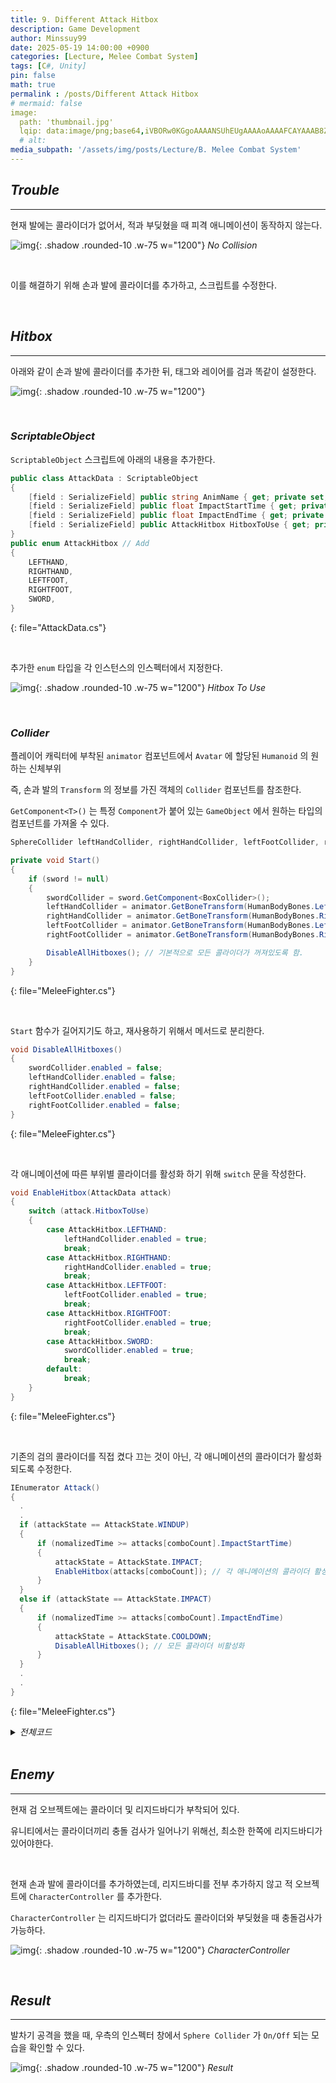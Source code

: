 ```yaml
---
title: 9. Different Attack Hitbox
description: Game Development
author: Minssuy99
date: 2025-05-19 14:00:00 +0900
categories: [Lecture, Melee Combat System]
tags: [C#, Unity]
pin: false
math: true
permalink : /posts/Different Attack Hitbox
# mermaid: false
image:
  path: 'thumbnail.jpg'
  lqip: data:image/png;base64,iVBORw0KGgoAAAANSUhEUgAAAAoAAAAFCAYAAAB8ZH1oAAAAAXNSR0IArs4c6QAAAARnQU1BAACxjwv8YQUAAAAJcEhZcwAADsQAAA7EAZUrDhsAAADFSURBVBhXDcuxTsJAHIDx7393LW3vKgRjCYiDAzFOJuICg4smvohPweRbMTLBapwdkIRAoomNJEgK0rPDt/0+sc555xzdi4w4ianbkiQJ8brBfldw1UtZrTYoAY5Hz+FPY1RAURyqSkSFNJsp80XOd/6LBEHkh8MenVbK69uS0ei5Opd0zzOsjdHGICh0ZOOXE6e5vTlju91hylPGkzU188V09s78Y02nHSIPj/d+cNfGRvCz+aygZpELT/0Gl9cZIgovin+18zpj6AM9igAAAABJRU5ErkJggg==
  # alt:
media_subpath: '/assets/img/posts/Lecture/B. Melee Combat System'
---
```

<!---------------------------------------Header-------------------------------------->

## _**Trouble**_
---

현재 발에는 콜라이더가 없어서, 적과 부딪혔을 때 피격 애니메이션이 동작하지 않는다.

![img](2025-05-18-result.gif){: .shadow .rounded-10 .w-75 w="1200"}
_No Collision_

<br>

이를 해결하기 위해 손과 발에 콜라이더를 추가하고, 스크립트를 수정한다.

<br>


## _**Hitbox**_
---

아래와 같이 손과 발에 콜라이더를 추가한 뒤, 태그와 레이어를 검과 똑같이 설정한다.

![img](2025-05-20-addcollider.jpg){: .shadow .rounded-10 .w-75 w="1200"}

<br>

### _**ScriptableObject**_

`ScriptableObject` 스크립트에 아래의 내용을 추가한다.

```csharp
public class AttackData : ScriptableObject
{
    [field : SerializeField] public string AnimName { get; private set; }
    [field : SerializeField] public float ImpactStartTime { get; private set; }
    [field : SerializeField] public float ImpactEndTime { get; private set; }
    [field : SerializeField] public AttackHitbox HitboxToUse { get; private set; } // Add
}
public enum AttackHitbox // Add
{
    LEFTHAND,
    RIGHTHAND,
    LEFTFOOT,
    RIGHTFOOT,
    SWORD,
}
```
{: file="AttackData.cs"}

<br>

추가한 `enum` 타입을 각 인스턴스의 인스펙터에서 지정한다.

![img](2025-05-20-Inspector.jpg){: .shadow .rounded-10 .w-75 w="1200"}
_Hitbox To Use_

<br>

### _**Collider**_

플레이어 캐릭터에 부착된 `animator` 컴포넌트에서 `Avatar` 에 할당된 `Humanoid` 의 원하는 신체부위

즉, 손과 발의 `Transform` 의 정보를 가진 객체의 `Collider` 컴포넌트를 참조한다.

`GetComponent<T>()` 는 특정 `Component`가 붙어 있는 `GameObject` 에서 원하는 타입의 컴포넌트를 가져올 수 있다.

```csharp
SphereCollider leftHandCollider, rightHandCollider, leftFootCollider, rightFootCollider;

private void Start()
{
    if (sword != null)
    {
        swordCollider = sword.GetComponent<BoxCollider>();
        leftHandCollider = animator.GetBoneTransform(HumanBodyBones.LeftHand).GetComponent<SphereCollider>();
        rightHandCollider = animator.GetBoneTransform(HumanBodyBones.RightHand).GetComponent<SphereCollider>();
        leftFootCollider = animator.GetBoneTransform(HumanBodyBones.LeftFoot).GetComponent<SphereCollider>();
        rightFootCollider = animator.GetBoneTransform(HumanBodyBones.RightFoot).GetComponent<SphereCollider>();

        DisableAllHitboxes(); // 기본적으로 모든 콜라이더가 꺼져있도록 함.
    }
}
```
{: file="MeleeFighter.cs"}

<br>

`Start` 함수가 길어지기도 하고, 재사용하기 위해서 메서드로 분리한다.

```csharp
void DisableAllHitboxes()
{
    swordCollider.enabled = false;
    leftHandCollider.enabled = false;
    rightHandCollider.enabled = false;
    leftFootCollider.enabled = false;
    rightFootCollider.enabled = false;
}
```
{: file="MeleeFighter.cs"}

<br>

각 애니메이션에 따른 부위별 콜라이더를 활성화 하기 위해 `switch` 문을 작성한다.

```csharp
void EnableHitbox(AttackData attack)
{
    switch (attack.HitboxToUse)
    {
        case AttackHitbox.LEFTHAND:
            leftHandCollider.enabled = true;
            break;
        case AttackHitbox.RIGHTHAND:
            rightHandCollider.enabled = true;
            break;
        case AttackHitbox.LEFTFOOT:
            leftFootCollider.enabled = true;
            break;
        case AttackHitbox.RIGHTFOOT:
            rightFootCollider.enabled = true;
            break;
        case AttackHitbox.SWORD:
            swordCollider.enabled = true;
            break;
        default:
            break;
    }
}
```
{: file="MeleeFighter.cs"}

<br>

기존의 검의 콜라이더를 직접 켰다 끄는 것이 아닌, 각 애니메이션의 콜라이더가 활성화되도록 수정한다.

```csharp
IEnumerator Attack()
{
  .
  .
  if (attackState == AttackState.WINDUP)
  {
      if (nomalizedTime >= attacks[comboCount].ImpactStartTime)
      {
          attackState = AttackState.IMPACT;
          EnableHitbox(attacks[comboCount]); // 각 애니메이션의 콜라이더 활성화
      }
  }
  else if (attackState == AttackState.IMPACT)
  {
      if (nomalizedTime >= attacks[comboCount].ImpactEndTime)
      {
          attackState = AttackState.COOLDOWN;
          DisableAllHitboxes(); // 모든 콜라이더 비활성화
      }
  }
  .
  .
}
```
{: file="MeleeFighter.cs"}

<details>
    <summary><i>전체코드</i></summary>
<div markdown ="1">

```csharp
using System;
using System.Collections;
using System.Collections.Generic;
using UnityEngine;

public enum AttackState
{
    IDLE,
    WINDUP,
    IMPACT,
    COOLDOWN,
}

public class MeleeFighter : MonoBehaviour
{
    [SerializeField] private List<AttackData> attacks;
    [SerializeField] private GameObject sword;
    
    BoxCollider swordCollider;
    SphereCollider leftHandCollider, rightHandCollider, leftFootCollider, rightFootCollider;
    
    private Animator animator;

    private void Awake()
    {
        animator = GetComponent<Animator>();
    }

    private void Start()
    {
        if (sword != null)
        {
            swordCollider = sword.GetComponent<BoxCollider>();
            leftHandCollider = animator.GetBoneTransform(HumanBodyBones.LeftHand).GetComponent<SphereCollider>();
            rightHandCollider = animator.GetBoneTransform(HumanBodyBones.RightHand).GetComponent<SphereCollider>();
            leftFootCollider = animator.GetBoneTransform(HumanBodyBones.LeftFoot).GetComponent<SphereCollider>();
            rightFootCollider = animator.GetBoneTransform(HumanBodyBones.RightFoot).GetComponent<SphereCollider>();

            DisableAllHitboxes();
        }
    }

    AttackState attackState;
    bool doCombo;
    int comboCount = 0;

    public bool InAction { get; private set; } = false;
    
    public void TryToAttack()
    {
        if (!InAction)
        {
            StartCoroutine(Attack());
        }
        else if (attackState == AttackState.IMPACT || attackState == AttackState.COOLDOWN)
        {
            doCombo = true;
        }
    }

    IEnumerator Attack()
    {
        InAction = true;
        attackState = AttackState.WINDUP;
        
        animator.CrossFade(attacks[comboCount].AnimName, 0.2f);
        yield return null;

        var animState = animator.GetNextAnimatorStateInfo(1);

        float timer = 0f;

        while (timer <= animState.length)
        {
            timer += Time.deltaTime;
            float nomalizedTime = timer / animState.length;

            if (attackState == AttackState.WINDUP)
            {
                if (nomalizedTime >= attacks[comboCount].ImpactStartTime)
                {
                    attackState = AttackState.IMPACT;
                    EnableHitbox(attacks[comboCount]);
                }
            }
            else if (attackState == AttackState.IMPACT)
            {
                if (nomalizedTime >= attacks[comboCount].ImpactEndTime)
                {
                    attackState = AttackState.COOLDOWN;
                    DisableAllHitboxes();
                }
            }
            else if (attackState == AttackState.COOLDOWN)
            {
                if (doCombo)
                {
                    doCombo = false;
                    comboCount = (comboCount + 1) % attacks.Count;

                    StartCoroutine(Attack());
                    yield break;
                }
            }
            
            yield return null;
        }

        attackState = AttackState.IDLE;
        comboCount = 0;
        InAction = false;
    }

    private void OnTriggerEnter(Collider other)
    {
        if (other.tag == "Hitbox" && !InAction)
        {
            StartCoroutine(PlayerHitReaction());
        }
    }
    
    IEnumerator PlayerHitReaction()
    {
        InAction = true;
        animator.CrossFade("SwordImpact", 0.2f);
        yield return null;

        var animState = animator.GetNextAnimatorStateInfo(1);
        
        yield return new WaitForSeconds(animState.length * 0.8f);
        
        InAction = false;
    }

    void EnableHitbox(AttackData attack)
    {
        switch (attack.HitboxToUse)
        {
            case AttackHitbox.LEFTHAND:
                leftHandCollider.enabled = true;
                break;
            case AttackHitbox.RIGHTHAND:
                rightHandCollider.enabled = true;
                break;
            case AttackHitbox.LEFTFOOT:
                leftFootCollider.enabled = true;
                break;
            case AttackHitbox.RIGHTFOOT:
                rightFootCollider.enabled = true;
                break;
            case AttackHitbox.SWORD:
                swordCollider.enabled = true;
                break;
            default:
                break;
        }
    }

    void DisableAllHitboxes()
    {
        swordCollider.enabled = false;
        leftHandCollider.enabled = false;
        rightHandCollider.enabled = false;
        leftFootCollider.enabled = false;
        rightFootCollider.enabled = false;
    }
}
```
{: file="MeleeFighter.cs"}

</div>
</details>

<br>


## _**Enemy**_
---

현재 검 오브젝트에는 콜라이더 및 리지드바디가 부착되어 있다.

유니티에서는 콜라이더끼리 충돌 검사가 일어나기 위해선, 최소한 한쪽에 리지드바디가 있어야한다.

<br>

현재 손과 발에 콜라이더를 추가하였는데, 리지드바디를 전부 추가하지 않고 적 오브젝트에 `CharacterController` 를 추가한다.

`CharacterController` 는 리지드바디가 없더라도 콜라이더와 부딪혔을 때 충돌검사가 가능하다.

![img](2025-05-20-CharacterController.jpg){: .shadow .rounded-10 .w-75 w="1200"}
_CharacterController_


<br>

## _**Result**_
---

발차기 공격을 했을 때, 우측의 인스펙터 창에서 `Sphere Collider` 가 `On/Off` 되는 모습을 확인할 수 있다.

![img](2025-05-20-HitboxResult.gif){: .shadow .rounded-10 .w-75 w="1200"}
_Result_